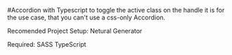 #Accordion with Typescript to toggle the active class on the handle
it is for the use case, that you can't use a css-only Accordion.

Recomended Project Setup: Netural Generator

Required:
SASS
TypeScript

